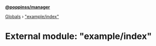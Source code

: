 **[@poppinss/manager](../README.md)**

[Globals](../README.md) › ["example/index"](_example_index_.md)

# External module: "example/index"